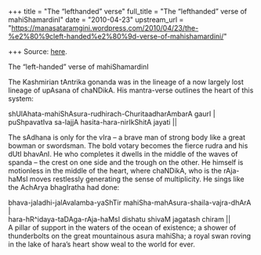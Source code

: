 +++
title = "The “lefthanded” verse"
full_title = "The “lefthanded” verse of mahiShamardinI"
date = "2010-04-23"
upstream_url = "https://manasataramgini.wordpress.com/2010/04/23/the-%e2%80%9cleft-handed%e2%80%9d-verse-of-mahishamardini/"

+++
Source: [here](https://manasataramgini.wordpress.com/2010/04/23/the-%e2%80%9cleft-handed%e2%80%9d-verse-of-mahishamardini/).

The “left-handed” verse of mahiShamardinI

The Kashmirian tAntrika gonanda was in the lineage of a now largely lost
lineage of upAsana of chaNDikA. His mantra-verse outlines the heart of
this system:

shUlAhata-mahiShAsura-rudhirach-ChuritaadharAmbarA gaurI \|  
puShpavatIva sa-lajjA hasita-hara-nirIkShitA jayati \|\|

The sAdhana is only for the vIra – a brave man of strong body like a
great bowman or swordsman. The bold votary becomes the fierce rudra and
his dUtI bhavAnI. He who completes it dwells in the middle of the waves
of spanda – the crest on one side and the trough on the other. He
himself is motionless in the middle of the heart, where chaNDikA, who is
the rAja-haMsI moves restlessly generating the sense of multiplicity. He
sings like the AchArya bhagIratha had done:

bhava-jaladhi-jalAvalamba-yaShTir mahiSha-mahAsura-shaila-vajra-dhArA
\|  
hara-hR^idaya-taDAga-rAja-haMsI dishatu shivaM jagatash chiram \|\|  
A pillar of support in the waters of the ocean of existence; a shower of
thunderbolts on the great mountainous asura mahiSha; a royal swan roving
in the lake of hara’s heart show weal to the world for ever.

